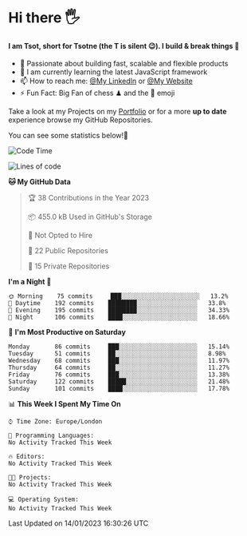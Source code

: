 # Hi there :raised_hand_with_fingers_splayed:
#### I am Tsot, short for Tsotne (the T is silent :wink:). I build & break things :space_invader:
- :telescope: Passionate about building fast, scalable and flexible products
- :seedling: I am currently learning the latest JavaScript framework 
- :mailbox: How to reach me: [@My LinkedIn](https://www.linkedin.com/in/tsotne-gvadzabia/) or [@My Website](https://tsotne.co.uk/contact)
- :zap: Fun Fact: Big Fan of chess ♟ and the 👾 emoji

Take a look at my Projects on my [Portfolio](https://tsotne.co.uk/) or for a more **up to date** experience browse my GitHub Repositories.

You can see some statistics below!:space_invader:
<!--START_SECTION:waka-->
![Code Time](http://img.shields.io/badge/Code%20Time-761%20hrs%202%20mins-blue)

![Lines of code](https://img.shields.io/badge/From%20Hello%20World%20I%27ve%20Written-650%20Thousand%20lines%20of%20code-blue)

**🐱 My GitHub Data** 

> 🏆 38 Contributions in the Year 2023
 > 
> 📦 455.0 kB Used in GitHub's Storage 
 > 
> 🚫 Not Opted to Hire
 > 
> 📜 22 Public Repositories 
 > 
> 🔑 15 Private Repositories  
 > 
**I'm a Night 🦉** 

```text
🌞 Morning    75 commits     ███░░░░░░░░░░░░░░░░░░░░░░   13.2% 
🌆 Daytime    192 commits    ████████░░░░░░░░░░░░░░░░░   33.8% 
🌃 Evening    195 commits    ████████░░░░░░░░░░░░░░░░░   34.33% 
🌙 Night      106 commits    ████░░░░░░░░░░░░░░░░░░░░░   18.66%

```
📅 **I'm Most Productive on Saturday** 

```text
Monday       86 commits     ███░░░░░░░░░░░░░░░░░░░░░░   15.14% 
Tuesday      51 commits     ██░░░░░░░░░░░░░░░░░░░░░░░   8.98% 
Wednesday    68 commits     ███░░░░░░░░░░░░░░░░░░░░░░   11.97% 
Thursday     64 commits     ██░░░░░░░░░░░░░░░░░░░░░░░   11.27% 
Friday       76 commits     ███░░░░░░░░░░░░░░░░░░░░░░   13.38% 
Saturday     122 commits    █████░░░░░░░░░░░░░░░░░░░░   21.48% 
Sunday       101 commits    ████░░░░░░░░░░░░░░░░░░░░░   17.78%

```


📊 **This Week I Spent My Time On** 

```text
⌚︎ Time Zone: Europe/London

💬 Programming Languages: 
No Activity Tracked This Week

🔥 Editors: 
No Activity Tracked This Week

🐱‍💻 Projects: 
No Activity Tracked This Week

💻 Operating System: 
No Activity Tracked This Week

```


 Last Updated on 14/01/2023 16:30:26 UTC
<!--END_SECTION:waka-->
